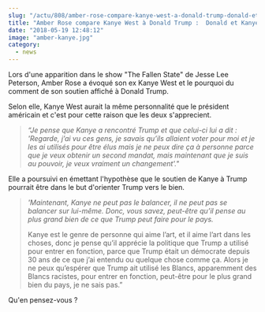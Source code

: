 ```yaml
--- 
slug: "/actu/808/amber-rose-compare-kanye-west-a-donald-trump-donald-et-kanye-ont-la-meme-personnalite"
title: "Amber Rose compare Kanye West à Donald Trump :  Donald et Kanye ont la même personnalité "
date: "2018-05-19 12:48:12"
image: "amber-kanye.jpg"
category:
  - news
---
```

<p>Lors d'une apparition dans le show "The Fallen State" de Jesse Lee Peterson, Amber Rose a évoqué son ex Kanye West et le pourquoi du comment de son soutien affiché à Donald Trump.</p>

<p>Selon elle, Kanye West aurait la même personnalité que le président américain et c'est pour cette raison que les deux s'apprecient.</p>

<blockquote>
<p><em>“Je pense que Kanye a rencontré Trump et que celui-ci lui a dit : 'Regarde, j’ai vu ces gens, je savais qu’ils allaient voter pour moi et je les ai utilisés pour être élus mais je ne peux dire ça à personne parce que je veux obtenir un second mandat, mais maintenant que je suis au pouvoir, je veux vraiment un changement'."</em></p>
</blockquote>

<p>Elle a poursuivi en émettant l'hypothèse que le soutien de Kanye à Trump pourrait être dans le but d'orienter Trump vers le bien.</p>

<blockquote>
<p><em>'Maintenant, Kanye ne peut pas le balancer, il ne peut pas se balancer sur lui-même. Donc, vous savez, peut-être qu’il pense au plus grand bien de ce que Trump peut faire pour le pays. </em></p>

<p>Kanye est le genre de personne qui aime l’art, et il aime l’art dans les choses, donc je pense qu’il apprécie la politique que Trump a utilisé pour entrer en fonction, parce que Trump était un démocrate depuis 30 ans de ce que j’ai entendu ou quelque chose comme ça. Alors je ne peux qu’espérer que Trump ait utilisé les Blancs, apparemment des Blancs racistes, pour entrer en fonction, peut-être pour le plus grand bien du pays, je ne sais pas.”</p>
</blockquote>

<p>Qu'en pensez-vous ?</p>